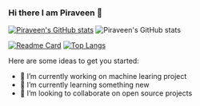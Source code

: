 ### Hi there I am Piraveen 👋


[![Piraveen's GitHub stats](https://github-readme-stats.vercel.app/api?username=pira998)](https://github.com/pira998/github-readme-stats)
![Piraveen's GitHub stats](https://github-readme-stats.vercel.app/api?username=pira998&show_icons=true&theme=radical)

[![Readme Card](https://github-readme-stats.vercel.app/api/pin/?username=pira998&repo=ShopOnWheel&show_icons=true&theme=radical)](https://github.com/pira998/ShopOnWheel)
[![Top Langs](https://github-readme-stats.vercel.app/api/top-langs/?username=pira998&show_icons=true&theme=radical)](https://github.com/pira998/github-readme-stats)

Here are some ideas to get you started:

- 🔭 I’m currently working on machine learing project
- 🌱 I’m currently learning something new
- 👯 I’m looking to collaborate on open source projects
